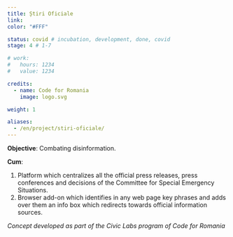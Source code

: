 ```yaml
---
title: Știri Oficiale
link:
color: "#FFF"

status: covid # incubation, development, done, covid
stage: 4 # 1-7

# work:
#   hours: 1234
#   value: 1234

credits:
  - name: Code for Romania
    image: logo.svg

weight: 1

aliases:
  - /en/project/stiri-oficiale/
---
```


**Objective**: Combating disinformation.

**Cum**:

1. Platform which centralizes all the official press releases, press conferences and decisions of the Committee for Special Emergency Situations.
2. Browser add-on which identifies in any web page key phrases and adds over them an info box which redirects towards official information sources.

*Concept developed as part of the Civic Labs program of Code for Romania*
